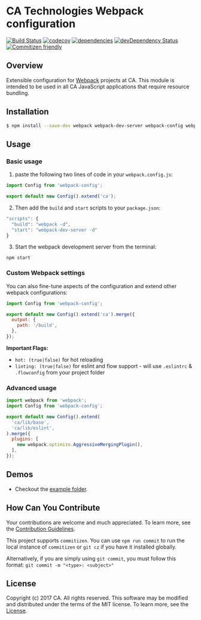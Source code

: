 # CA Technologies Webpack configuration
[![Build Status](https://travis-ci.org/CAAPIM/webpack-config.svg?branch=master)](https://travis-ci.org/CAAPIM/webpack-config)
[![codecov](https://codecov.io/gh/CAAPIM/webpack-config/branch/master/graph/badge.svg)](https://codecov.io/gh/CAAPIM/webpack-config)
[![dependencies](https://david-dm.org/CAAPIM/webpack-config.svg)](https://david-dm.org/CAAPIM/webpack-config)
[![devDependency Status](https://david-dm.org/CAAPIM/webpack-config/dev-status.svg)](https://david-dm.org/CAAPIM/webpack-config#info=devDependencies)
[![Commitizen friendly](https://img.shields.io/badge/commitizen-friendly-brightgreen.svg)](http://commitizen.github.io/cz-cli/)

## Overview
Extensible configuration for [Webpack](https://webpack.github.io/) projects at CA. This module is intended to be used in all CA JavaScript applications that require resource bundling.

## Installation
```bash
$ npm install --save-dev webpack webpack-dev-server webpack-config webpack-config-ca
```

## Usage
### Basic usage
1) paste the following two lines of code in your `webpack.config.js`:
```js
import Config from 'webpack-config';

export default new Config().extend('ca');
```

2) Then add the `build` and `start` scripts to your `package.json`:
```js
"scripts": {
  "build": "webpack -d",
  "start": "webpack-dev-server -d"
}
```

3) Start the webpack development server from the terminal:
```shell
npm start
```

### Custom Webpack settings
You can also fine-tune aspects of the configuration and extend other webpack configurations:

```js
import Config from 'webpack-config';

export default new Config().extend('ca').merge({
  output: {
    path: '/build',
  },
});
```

**Important Flags:**
- `hot: (true|false)` for hot reloading
- `linting: (true|false)` for eslint and flow support - will use `.eslintrc` & `.flowconfig` from your project folder

### Advanced usage

```js
import webpack from 'webpack';
import Config from 'webpack-config';

export default new Config().extend(
  'ca/lib/base',
  'ca/lib/eslint',
).merge({
  plugins: [
    new webpack.optimize.AggressiveMergingPlugin(),
  ],
});
```

## Demos
- Checkout the [example folder](example).

## How Can You Contribute
Your contributions are welcome and much appreciated. To learn more, see the [Contribution Guidelines](CONTRIBUTING.md).

This project supports `commitizen`. You can use `npm run commit` to run the local instance of `commitizen` or `git cz` if you have it installed globally.

Alternatively, if you are simply using `git commit`, you must follow this format:
`git commit -m "<type>: <subject>"`

## License
Copyright (c) 2017 CA. All rights reserved.
This software may be modified and distributed under the terms of the MIT license. To learn more, see the [License](LICENSE.md).
